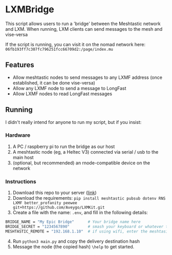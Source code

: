 # LXMBridge

This script allows users to run a 'bridge' between the Meshtastic network and LXM. When running, LXM clients can send messages to the mesh and vise-versa

If the script is running, you can visit it on the nomad network here: ```06fb193ff7c307fc796251fcc66709d2:/page/index.mu```

## Features

 - Allow meshtastic nodes to send messages to any LXMF address (once established, it can be done vise-versa)
 - Allow any LXMF node to send a message to LongFast
 - Allow LXMF nodes to read LongFast messages

## Running

I didn't really intend for anyone to run my script, but if you insist:

### Hardware

1. A PC / raspberry pi to run the bridge as our host
2. A meshtastic node (eg, a Heltec V3) connected via serial / usb to the main host
3. (optional, but recommended) an rnode-compatible device on the network

### Instructions

1. Download this repo to your server ([link](git@github.com:Aveygo/LXMBridge.git))
2. Download the requirements: ```pip install meshtastic pubsub dotenv RNS LXMF better_profanity peewee git+https://github.com/Aveygo/LXMKit.git```
3. Create a file with the name: ```.env```, and fill in the following details:

```bash
BRIDGE_NAME = "My Epic Bridge"      # Your bridge name here
BRIDGE_SECRET = "1234567890"        # smash your keyboard or whatever to generate a key
MESHTASTIC_REMOTE = "192.168.1.10"  # if using wifi, enter the meshtasic node's ip address
```

4. Run ```python3 main.py``` and copy the delivery destination hash
5. Message the node (the copied hash) ```\help``` to get started.

